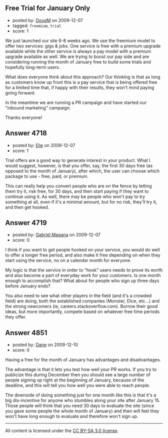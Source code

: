 ## Free Trial for January Only

- posted by: [DougM](https://stackexchange.com/users/-1/1821-dougm) on 2009-12-07
- tagged: `freemium`, `trial`
- score: 1

We just launched our site 6-8 weeks ago.  We use the freemium model to offer two services: gigs & jobs.  One service is free with a premium upgrade available while the other service is always a pay model with a premium upgrade available as well.  We are trying to boost our pay side and are considering running the month of January free to build some trials and hopefully long-term users.

What does everyone think about this approach?  Our thinking is that as long as customers know up front this is a pay service that is being offered free for a limited time that, if happy with their results, they won't mind paying going forward.

In the meantime we are running a PR campaign and have started our "inbound marketing" campaign.

Thanks everyone!


## Answer 4718

- posted by: [Elie](https://stackexchange.com/users/-1/1752-elie) on 2009-12-07
- score: 1

Trial offers are a good way to generate interest in your product. What I would suggest, however, is that you offer, say, the first 30 days free (as opposed to the month of January), after which, the user can choose which package to use - free, paid, or premium. 

This can really help you convert people who are on the fence by letting them try it, risk free, for 30 days, and then start paying if they want to continue using it. As well, there may be people who won't pay to try something at all, even if it's a minimal amount, but for no risk, they'll try it, and then get hooked.


## Answer 4719

- posted by: [Gabriel Magana](https://stackexchange.com/users/-1/1158-gabriel-magana) on 2009-12-07
- score: 0

I think if you want to get people hooked on your service, you would do well to offer a longer free period, and also make it free depending on when they start using the service, no on a calendar month for everyone.

My logic is that the service in order to "hook" users needs to prove its worth and also become a part of everyday work for your customers.  Is one month enough to accomplish that?  What about for people who sign up three days before January ends?

You also need to see what other players in the field (and it's a crowded field) are doing, both the established companies (Monster, Dice, etc...) and the strong newcomers (ie, careers.stackoverflow.com). Borrow their good ideas, but more importantly, compete based on whatever free time periods they offer.


## Answer 4851

- posted by: [Dane](https://stackexchange.com/users/-1/1441-dane) on 2009-12-10
- score: 0

Having a free for the month of January has advantages and disadvantages.

The advantage is that it lets you test how well your PR works.  If you try to publicize this during December then you should see a large number of people signing up right at the beginning of January, because of the deadline, and this will tell you how well you were able to reach people.

The downside of doing something just for one month like this is that it's a big dis-incentive for anyone who stumbles along your site after January 15.  Those people will think that you need 30 days to evaluate the site (since you gave some people the whole month of January) and then will feel they won't have long enough to evaluate and therefore won't sign up.



---

All content is licensed under the [CC BY-SA 3.0 license](https://creativecommons.org/licenses/by-sa/3.0/).
